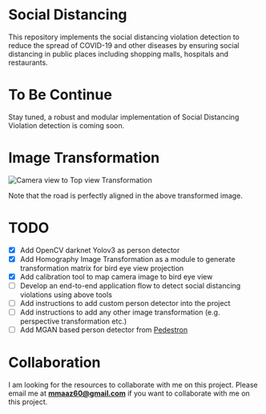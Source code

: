 # Social Distancing
This repository implements the social distancing violation detection to reduce the spread of COVID-19 and other diseases by ensuring social distancing in public places including shopping malls, hospitals and restaurants.

# To Be Continue
Stay tuned, a robust and modular implementation of Social Distancing Violation detection is coming soon.

# Image Transformation
![Camera view to Top view Transformation](media/image_transformation.png)

Note that the road is perfectly aligned in the above transformed image.

# TODO
- [x] Add OpenCV darknet Yolov3 as person detector
- [x] Add Homography Image Transformation as a module to generate transformation matrix for bird eye view projection
- [x] Add calibration tool to map camera image to bird eye view
- [ ] Develop an end-to-end application flow to detect social distancing violations using above tools
- [ ] Add instructions to add custom person detector into the project
- [ ] Add instructions to add any other image transformation (e.g. perspective transformation etc.)
- [ ] Add MGAN based person detector from [Pedestron](https://github.com/hasanirtiza/Pedestron.git)

# Collaboration
I am looking for the resources to collaborate with me on this project. Please email me at **mmaaz60@gmail.com** if you want to collaborate with me on this project.
